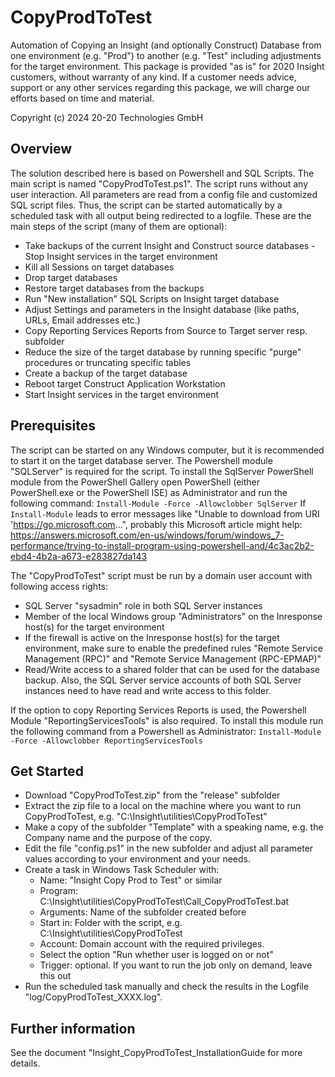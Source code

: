# CopyProdToTest
Automation of Copying an Insight (and optionally Construct) Database from one environment (e.g. "Prod") to another (e.g. "Test" including adjustments for the target environment.
This package is provided "as is" for 2020 Insight customers, without warranty of any kind.
If a customer needs advice, support or any other services regarding this package,
we will charge our efforts based on time and material.

Copyright (c) 2024 20-20 Technologies GmbH


## Overview
The solution described here is based on Powershell and SQL Scripts. The main script is named "CopyProdToTest.ps1".
The script runs without any user interaction. All parameters are read from a config file and customized SQL script files. Thus, the script can be started automatically by a scheduled task with all output being redirected to a logfile.
These are the main steps of the script (many of them are optional):
- Take backups of the current Insight and Construct source databases
 -Stop Insight services in the target environment
- Kill all Sessions on target databases
- Drop target databases
- Restore target databases from the backups
- Run "New installation" SQL Scripts on Insight target database
- Adjust Settings and parameters in the Insight database (like paths, URLs, Email addresses etc.)
- Copy Reporting Services Reports from Source to Target server resp. subfolder
- Reduce the size of the target database by running specific "purge" procedures or truncating specific tables
- Create a backup of the target database
- Reboot target Construct Application Workstation
- Start Insight services in the target environment

## Prerequisites
The script can be started on any Windows computer, but it is recommended to start it on the target database server.
The Powershell module "SQLServer" is required for the script.
To install the SqlServer PowerShell module from the PowerShell Gallery open PowerShell (either PowerShell.exe or the PowerShell ISE) as Administrator and run the following command:
```Install-Module -Force -Allowclobber SqlServer```
If `Install-Module` leads to error messages like "Unable to download from URI 'https://go.microsoft.com...", probably this Microsoft article might help:
https://answers.microsoft.com/en-us/windows/forum/windows_7-performance/trying-to-install-program-using-powershell-and/4c3ac2b2-ebd4-4b2a-a673-e283827da143

The "CopyProdToTest" script must be run by a domain user account with following access rights:
- SQL Server "sysadmin" role in both SQL Server instances
- Member of the local Windows group "Administrators" on the Inresponse host(s) for the target environment
- If the firewall is active on the Inresponse host(s) for the target environment, make sure to enable the predefined rules "Remote Service Management (RPC)" and "Remote Service Management (RPC-EPMAP)"
- Read/Write access to a shared folder that can be used for the database backup. Also, the SQL Server service accounts of both SQL Server instances need to have read and write access to this folder.

If the option to copy Reporting Services Reports is used, the Powershell Module "ReportingServicesTools" is also required. To install this module run the following command from a Powershell as Administrator:
```Install-Module -Force -Allowclobber ReportingServicesTools```

## Get Started
- Download "CopyProdToTest.zip" from the "release" subfolder
- Extract the zip file to a local on the machine where you want to run CopyProdToTest, e.g. "C:\Insight\utilities\CopyProdToTest"
- Make a copy of the subfolder  "Template" with a speaking name, e.g. the Company name and the purpose of the copy.
- Edit the file "config.ps1" in the new subfolder and adjust all parameter values according to your environment and your needs.
- Create a task in Windows Task Scheduler with:
	- Name: "Insight Copy Prod to Test" or similar
	- Program: C:\Insight\utilities\CopyProdToTest\Call_CopyProdToTest.bat
	- Arguments: Name of the subfolder created before
	- Start in: Folder with the script, e.g. C:\Insight\utilities\CopyProdToTest
	- Account: Domain account with the required privileges.
	- Select the option "Run whether user is logged on or not"
	- Trigger: optional. If you want to run the job only on demand, leave this out
- Run the scheduled task manually and check the results in the Logfile "log/CopyProdToTest_XXXX.log".

## Further information
See the document "Insight_CopyProdToTest_InstallationGuide for more details.

